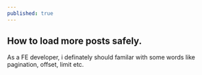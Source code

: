 ```yaml
---
published: true
---
```

## How to load more posts safely.

As a FE developer, i definately should familar with some words like pagination, offset, limit etc.
